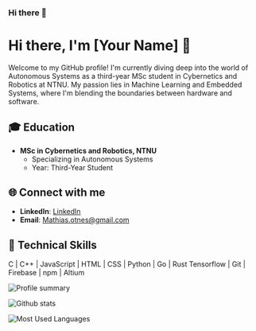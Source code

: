 ### Hi there 👋

# Hi there, I'm [Your Name] 👋

Welcome to my GitHub profile! I'm currently diving deep into the world of Autonomous Systems as a third-year MSc student in Cybernetics and Robotics at NTNU. My passion lies in Machine Learning and Embedded Systems, where I'm blending the boundaries between hardware and software.

## 🎓 Education
- **MSc in Cybernetics and Robotics, NTNU**
  - Specializing in Autonomous Systems
  - Year: Third-Year Student

## 🌐 Connect with me
- **LinkedIn**: [LinkedIn]([https://www.linkedin.com/in/yourlinkedin](https://www.linkedin.com/in/mathias-otnes-143912231/))
- **Email**: [Mathias.otnes@gmail.com](mailto:Mathias.otnes@gmail.com)

## 💼 Technical Skills

C | C++ | JavaScript | HTML | CSS | Python | Go | Rust
Tensorflow | Git | Firebase | npm | Altium

![Profile summary](https://github-profile-summary-cards.vercel.app/api/cards/profile-details?username=Mathiasotnes&theme=github_dark)

![Github stats](https://github-readme-stats-git-masterrstaa-rickstaa.vercel.app/api?username=Mathiasotnes&theme=dracula)

![Most Used Languages](https://github-readme-stats.vercel.app/api/top-langs/?username=Mathiasotnes&theme={dracula})

